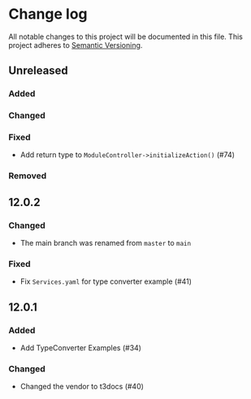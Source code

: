 # Change log

All notable changes to this project will be documented in this file.
This project adheres to [Semantic Versioning](https://semver.org/).


## Unreleased

### Added

### Changed

### Fixed
- Add return type to `ModuleController->initializeAction()` (#74)

### Removed


## 12.0.2

### Changed
- The main branch was renamed from `master` to `main`

### Fixed
- Fix `Services.yaml` for type converter example (#41)

## 12.0.1

### Added
- Add TypeConverter Examples (#34)

### Changed
- Changed the vendor to t3docs (#40)
